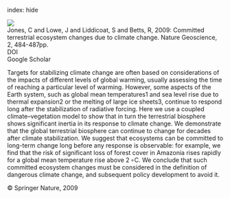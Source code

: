 index: hide

<div class="Citation">
    <div class="Citation-thumb CitationThumb-linked"  data-href="https://doi.org/10.1038/ngeo555">
      <img src="https://static.claimspace.cloud/climate-study-static/refs/thumbs/12/Jones_et_al_2009-thumb.png" />
    </div>

  <div class="Citation-body">
    <div class="Citation-text">Jones, C and Lowe, J and Liddicoat, S and Betts, R, 2009: Committed terrestrial ecosystem changes due to climate change. <span class="Article-journal">Nature Geoscience, </span><span class="Article-volume">2, </span>484-487pp.</div>
    <div class="Citation-links">
      <div class="CitationLink" data-href="https://doi.org/10.1038/ngeo555">
        <div class="CitationLink-icon CitationLink-Doi"></div>
        <div class="CitationLink-text">DOI</div>
      </div>
      <div class="CitationLink" data-href="https://scholar.google.com/scholar?q=10.1038/ngeo555">
        <div class="CitationLink-icon CitationLink-Scholar"></div>
        <div class="CitationLink-text">Google Scholar</div>
      </div>
    </div>
  </div>
</div>

Targets for stabilizing climate change are often based on considerations of the impacts of different levels of global warming, usually assessing the time of reaching a particular level of warming. However, some aspects of the Earth system, such as global mean temperatures1 and sea level rise due to thermal expansion2 or the melting of large ice sheets3, continue to respond long after the stabilization of radiative forcing. Here we use a coupled climate–vegetation model to show that in turn the terrestrial biosphere shows significant inertia in its response to climate change. We demonstrate that the global terrestrial biosphere can continue to change for decades after climate stabilization. We suggest that ecosystems can be committed to long-term change long before any response is observable: for example, we find that the risk of significant loss of forest cover in Amazonia rises rapidly for a global mean temperature rise above 2 ∘C. We conclude that such committed ecosystem changes must be considered in the definition of dangerous climate change, and subsequent policy development to avoid it.

<div class="Citation-copy">
&copy; Springer Nature, 2009
</div>